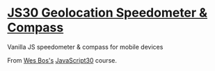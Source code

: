 # [JS30 Geolocation Speedometer & Compass](https://scottgall.github.io/JS30-Geolocation-Speedometer-Compass/)
Vanilla JS speedometer & compass for mobile devices

From [Wes Bos's](https://wesbos.com/) [JavaScript30](https://javascript30.com/) course.